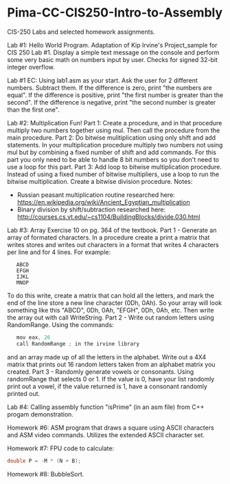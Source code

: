 # Pima-CC-CIS250-Intro-to-Assembly
CIS-250 Labs and selected homework assignments.

Lab #1: Hello World Program. Adaptation of Kip Irvine's Project_sample for CIS 250 Lab #1. Display a simple text message on the console and perform some very basic math on numbers input by user. Checks for signed 32-bit integer overflow.

Lab #1 EC: Using lab1.asm as your start. Ask the user for 2 different numbers. Subtract them. If the difference is zero, print "the numbers are equal". If the difference is positive, print "the first number is greater than the second". If the difference is negative, print "the second number is greater than the first one".

Lab #2: Multiplication Fun! Part 1: Create a procedure, and in that procedure multiply two numbers together using mul. Then call the procedure from the main procedure. Part 2: Do bitwise mulitiplication using only shift and add statements. In your multiplication procedure multiply two numbers not using mul but by combining a fixed number of shift and add commands. For this part you only need to be able to handle 8 bit numbers so you don't need to use a loop for this part. Part 3: Add loop to bitwise multiplication procedure. Instead of using a fixed number of bitwise multipliers, use a loop to run the bitwise multiplication. Create a bitwise division procedure.
Notes:
* Russian peasant multiplication routine researched here: https://en.wikipedia.org/wiki/Ancient_Egyptian_multiplication
* Binary division by shift/subtraction researched here: http://courses.cs.vt.edu/~cs1104/BuildingBlocks/divide.030.html

Lab #3: Array Exercise 10 on pg. 364 of the textbook. Part 1 - Generate an array of formated characters. In a procedure create a print a matrix that writes stores and writes out characters in a format that writes 4 characters per line and for 4 lines. For example:
```text
   ABCD
   EFGH
   IJKL
   MNOP
```
To do this write, create a matrix that can hold all  the letters, and mark the end of the line store a new line character (0Dh, 0Ah). So your array will look something like this "ABCD", 0Dh, 0Ah, "EFGH", 0Dh, 0Ah, etc. Then write the array out with call WriteString. Part 2 - Write out random letters using RandomRange. Using the commands:
```C
   mov eax, 26
   call RandomRange ; in the irvine library
```
and an array made up of all the letters in the alphabet. Write out a 4X4 matrix that prints out 16 random letters taken from an alphabet matrix you created. Part 3 - Randomly generate vowels or consonants. Using randomRange that selects 0 or 1. If the value is 0, have your list randomly print out a vowel, if the value returned is 1, have a consonant randomly printed out.

Lab #4: Calling assembly function "isPrime" (in an asm file) from C++ progam demonstration.

Homework #6: ASM program that draws a square using ASCII characters and ASM video commands. Utilizes the extended ASCII character set.

Homework #7: FPU code to calculate:  
```C
double P = -M * (N + B);
```

Homework #8: BubbleSort.


